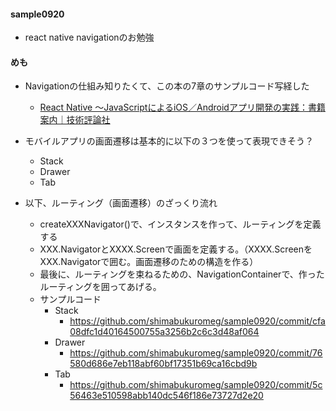 #### sample0920
- react native navigationのお勉強

#### めも

- Navigationの仕組み知りたくて、この本の7章のサンプルコード写経した
  - [React Native ～JavaScriptによるiOS／Androidアプリ開発の実践：書籍案内｜技術評論社](https://gihyo.jp/book/2020/978-4-297-11391-9)

- モバイルアプリの画面遷移は基本的に以下の３つを使って表現できそう？
   - Stack
   - Drawer
   - Tab
- 以下、ルーティング（画面遷移）のざっくり流れ   
  - createXXXNavigator()で、インスタンスを作って、ルーティングを定義する
  - XXX.NavigatorとXXXX.Screenで画面を定義する。（XXXX.ScreenをXXX.Navigatorで囲む。画面遷移のための構造を作る）
  - 最後に、ルーティングを束ねるための、NavigationContainerで、作ったルーティングを囲ってあげる。
  - サンプルコード
     - Stack
        - https://github.com/shimabukuromeg/sample0920/commit/cfa08dfc1d40164500755a3256b2c6c3d48af064
     - Drawer
        - https://github.com/shimabukuromeg/sample0920/commit/76580d686e7eb118abf60bf17351b69ca16cbd9b
     - Tab
        - https://github.com/shimabukuromeg/sample0920/commit/5c56463e510598abb140dc546f186e73727d2e20
